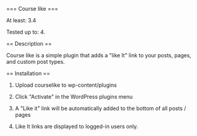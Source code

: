 === Course like ===

 
 At least: 3.4

Tested up to: 4.



== Description ==


Course like is a simple plugin that adds a "like It" link to your posts, pages, and custom post types.
 

== Installation ==


1. Upload courselike to wp-content/plugins

2. Click "Activate" in the WordPress plugins menu

3. A "Like it" link will be automatically added to the bottom of all posts / pages

4. Like It links are displayed to logged-in users only.
